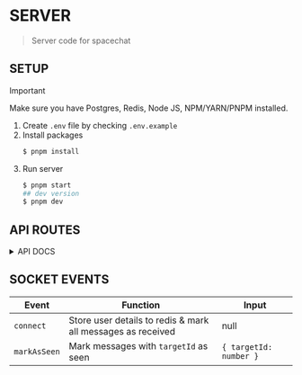 # SERVER

> Server code for spacechat

## SETUP

> [!IMPORTANT]
> Make sure you have Postgres, Redis, Node JS, NPM/YARN/PNPM installed.

1. Create `.env` file by checking `.env.example`
2. Install packages
   ```bash
   $ pnpm install
   ```
3. Run server
   ```bash
   $ pnpm start
   ## dev version
   $ pnpm dev
   ```

## API ROUTES

<details>
<summary>API DOCS</summary>

### USER `/user`

API routes user based functions

#### Register User

Create a new user account

- **URL**
  /user/register
- **Method** <br />
  `POST`
- **Body**
  ```json
  {
    "username": "<username>",
    "name": "<name>",
    "password": "<password>",
    "profile": "<profile>"
  }
  ```
- **Success Response**
  - **Code**: 200
    ```json
    {
       "id": <id>,
       "username": "<username>",
       "name": "<name>",
       "profile": "<profile>",
       "about": null,
       "token": "JWT token"
    }
    ```
- **Error Response**
  - **Code**: 400 Bad Request <br />
    **Content**: `{ message: 'Required params not provided' }`
  - **Code**: 500 Internal Server Error <br />
    **Content**: `{ message: 'Failed to register user' }`

#### Login User

Login to existing account

- **URL**
  /user/login
- **Method** <br />
  `POST`
- **Body**
  ```json
  {
    "username": "<username>",
    "password": "<password>"
  }
  ```
- **Success Response**
  - **Code**: 200
    ```json
    {
       "id": <id>,
       "username": "<username>",
       "name": "<name>",
       "profile": "<profile>",
       "about": "<about>",
       "token": "JWT token"
    }
    ```
- **Error Response**
  - **Code**: 400 Bad Request <br />
    **Content**: `{ message: 'Required params not provided' }`
  - **Code**: 500 Internal Server Error <br />
    **Content**: `{ message: 'Failed to login user' }`

#### Update User

Update user details

- **URL**
  /user/update
- **Method** <br />
  `PUT`
- **Headers** <br />
  `Authorization: Bearer <JWT token>`
- **Body**
  ```json
  {
    "username": "<username>",
    "name": "<name>",
    "password": "<password>",
    "profile": "<profile>",
    "about": "<about>"
  }
  ```
- **Success Response**
  - **Code**: 200
    ```json
    {
       "id": <id>,
       "username": "<username>",
       "name": "<name>",
       "profile": "<profile>",
       "about": null,
       "token": "JWT token"
    }
    ```
- **Error Response**
  - **Code**: 402 Bad Request <br />
    **Content**: `{ message: 'Required params not provided' }`
  - **Code**: 500 Internal Server Error <br />
    **Content**: `{ message: 'Failed to register user' }`

#### Get User Chat List

Get user chat list and mark all new messages for user as `received`

- **URL**
  /user/chat
- **Method** <br />
  `GET`
- **Headers** <br />
  `Authorization: Bearer <JWT token>`
- **Success Response**
  - **Code**: 200
    ```ts
    interface Response {
      id: number;
      name: string;
      username: string;
      profile: string;
      sent: [
        {
          id: number;
          type: 'TEXT' | 'VOICE' | 'IMAGE' | 'VIDEO' | 'DOCUMENT';
          message: string;
          createdAt: Date;
          status: 'SENT' | 'RECEIVED' | 'SEEN';
          senderId: number;
          targetId: number;
        }
      ];
    }
    [];
    ```
- **Error Response**
  - **Code**: 402 Bad Request <br />
    **Content**: `{ message: 'Required params not provided' }`
  - **Code**: 500 Internal Server Error <br />
    **Content**: `{ message: 'Failed to fetch chat list' }`

### MESSAGE `/message`

#### Get Messages With Target User

Get messages with target users

> Returns 20 messages by default

- **URL**
  /message/:targetId
- **Method** <br />
  `GET`
- **QUERY**
  `page`: pass page for cursor
- **Headers** <br />
  `Authorization: Bearer <JWT token>`
- **Success Response**
  - **Code**: 200
    ```ts
    interface Response {
      id: number;
      type: 'TEXT' | 'VOICE' | 'IMAGE' | 'VIDEO' | 'DOCUMENT';
      message: string;
      createdAt: Date;
      status: 'SENT' | 'RECEIVED' | 'SEEN';
      senderId: number;
      targetId: number;
    }
    [];
    ```
- **Error Response**
  - **Code**: 402 Bad Request <br />
    **Content**: `{ message: 'Required params not provided' }`
  - **Code**: 500 Internal Server Error <br />
    **Content**: `{ message: 'Failed to load messages' }`

#### Mark Loaded Messages as `Seen`

Mark loaded messages as `seen`

- **URL**
  /message/:senderId
- **Method** <br />
  `POST`
- **Headers** <br />
  `Authorization: Bearer <JWT token>`
- **Success Response**
  - **Code**: 200
    **Content**: `{ message: 'Marked all messages as seen' }`
- **Error Response**
  - **Code**: 402 Bad Request <br />
    **Content**: `{ message: 'Provide a valid sender id' }`
  - **Code**: 500 Internal Server Error <br />
  **Content**: `{ message: 'Failed to mark status' }`
  </details>

## SOCKET EVENTS

| Event        | Function                                                    | Input                  |
| ------------ | ----------------------------------------------------------- | ---------------------- |
| `connect`    | Store user details to redis & mark all messages as received | null                   |
| `markAsSeen` | Mark messages with `targetId` as seen                       | `{ targetId: number }` |
